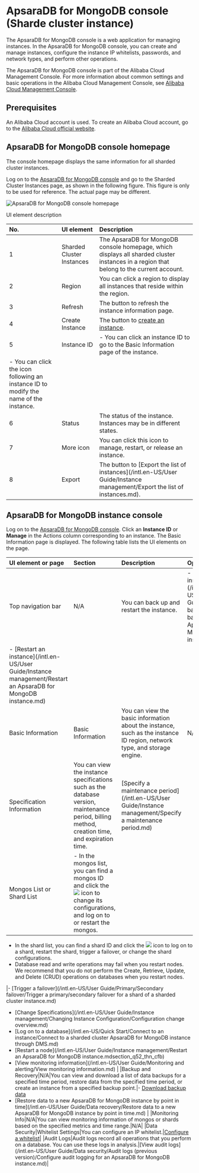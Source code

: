 # ApsaraDB for MongoDB console \(Sharde cluster instance\)

The ApsaraDB for MongoDB console is a web application for managing instances. In the ApsaraDB for MongoDB console, you can create and manage instances, configure the instance IP whitelists, passwords, and network types, and perform other operations.

The ApsaraDB for MongoDB console is part of the Alibaba Cloud Management Console. For more information about common settings and basic operations in the Alibaba Cloud Management Console, see [Alibaba Cloud Management Console](https://www.alibabacloud.com/help/zh/doc-detail/47605.html).

## Prerequisites

An Alibaba Cloud account is used. To create an Alibaba Cloud account, go to the [Alibaba Cloud official website](https://account.aliyun.com/register/register.htm).

## ApsaraDB for MongoDB console homepage

The console homepage displays the same information for all sharded cluster instances.

Log on to the [ApsaraDB for MongoDB console](https://mongodb.console.aliyun.com/) and go to the Sharded Cluster Instances page, as shown in the following figure. This figure is only to be used for reference. The actual page may be different.

![ApsaraDB for MongoDB console homepage](https://static-aliyun-doc.oss-accelerate.aliyuncs.com/assets/img/en-US/8178317951/p87948.png)

UI element description

|No.|UI element|Description|
|:--|:---------|:----------|
|1|Sharded Cluster Instances|The ApsaraDB for MongoDB console homepage, which displays all sharded cluster instances in a region that belong to the current account.|
|2|Region|You can click a region to display all instances that reside within the region.|
|3|Refresh|The button to refresh the instance information page.|
|4|Create Instance|The button to [create an instance](https://www.alibabacloud.com/help/zh/doc-detail/55137.htm).|
|5|Instance ID|-   You can click an instance ID to go to the Basic Information page of the instance.
-   You can click the icon following an instance ID to modify the name of the instance. |
|6|Status|The status of the instance. Instances may be in different states.|
|7|More icon|You can click this icon to manage, restart, or release an instance.|
|8|Export|The button to [Export the list of instances](/intl.en-US/User Guide/Instance management/Export the list of instances.md).|

## ApsaraDB for MongoDB instance console

Log on to the [ApsaraDB for MongoDB console](https://mongodb.console.aliyun.com/). Click an **Instance ID** or **Manage** in the Actions column corresponding to an instance. The Basic Information page is displayed. The following table lists the UI elements on the page.

|UI element or page|Section|Description|Operation|
|:-----------------|:------|:----------|:--------|
|Top navigation bar|N/A|You can back up and restart the instance.|-   [Back up an instance](/intl.en-US/User Guide/Data backup/Manually back up an ApsaraDB for MongoDB instance.md)
-   [Restart an instance](/intl.en-US/User Guide/Instance management/Restart an ApsaraDB for MongoDB instance.md) |
|Basic Information|Basic Information|You can view the basic information about the instance, such as the instance ID region, network type, and storage engine.|N/A|
|Specification Information|You can view the instance specifications such as the database version, maintenance period, billing method, creation time, and expiration time.|[Specify a maintenance period](/intl.en-US/User Guide/Instance management/Specify a maintenance period.md)|
|Mongos List or Shard List|-   In the mongos list, you can find a mongos ID and click the ![](https://static-aliyun-doc.oss-accelerate.aliyuncs.com/assets/img/en-US/8178317951/p13802.png) icon to change its configurations, and log on to or restart the mongos.
-   In the shard list, you can find a shard ID and click the ![](https://static-aliyun-doc.oss-accelerate.aliyuncs.com/assets/img/en-US/8178317951/p13802.png) icon to log on to a shard, restart the shard, trigger a failover, or change the shard configurations.
-   Database read and write operations may fail when you restart nodes. We recommend that you do not perform the Create, Retrieve, Update, and Delete \(CRUD\) operations on databases when you restart nodes.

|-   [Trigger a failover](/intl.en-US/User Guide/Primary/Secondary failover/Trigger a primary/secondary failover for a shard of a sharded cluster instance.md)
-   [Change Specifications](/intl.en-US/User Guide/Instance management/Changing Instance Configuration/Configuration change overview.md)
-   [Log on to a database](/intl.en-US/Quick Start/Connect to an instance/Connect to a sharded cluster ApsaraDB for MongoDB instance through DMS.md)
-   [Restart a node](/intl.en-US/User Guide/Instance management/Restart an ApsaraDB for MongoDB instance.mdsection_q52_thn_cfb)
-   [View monitoring information](/intl.en-US/User Guide/Monitoring and alerting/View monitoring information.md) |
|Backup and Recovery|N/A|You can view and download a list of data backups for a specified time period, restore data from the specified time period, or create an instance from a specified backup point.|-   [Download backup data]()
-   [Restore data to a new ApsaraDB for MongoDB instance by point in time](/intl.en-US/User Guide/Data recovery/Restore data to a new ApsaraDB for MongoDB instance by point in time.md) |
|Monitoring Info|N/A|You can view monitoring information of mongos or shards based on the specified metrics and time range.|N/A|
|Data Security|Whitelist Settings|You can configure an IP whitelist.|[Configure a whitelist]()|
|Audit Logs|Audit logs record all operations that you perform on a database. You can use these logs in analysis.|[View audit logs](/intl.en-US/User Guide/Data security/Audit logs (previous version)/Configure audit logging for an ApsaraDB for MongoDB instance.md)|

